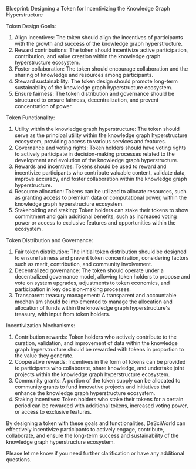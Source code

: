 Blueprint: Designing a Token for Incentivizing the Knowledge Graph Hyperstructure

Token Design Goals:
1. Align incentives: The token should align the incentives of participants with the growth and success of the knowledge graph hyperstructure.
2. Reward contributions: The token should incentivize active participation, contribution, and value creation within the knowledge graph hyperstructure ecosystem.
3. Foster collaboration: The token should encourage collaboration and the sharing of knowledge and resources among participants.
4. Steward sustainability: The token design should promote long-term sustainability of the knowledge graph hyperstructure ecosystem.
5. Ensure fairness: The token distribution and governance should be structured to ensure fairness, decentralization, and prevent concentration of power.

Token Functionality:
1. Utility within the knowledge graph hyperstructure: The token should serve as the principal utility within the knowledge graph hyperstructure ecosystem, providing access to various services and features.
2. Governance and voting rights: Token holders should have voting rights to actively participate in decision-making processes related to the development and evolution of the knowledge graph hyperstructure.
3. Rewards and incentives: Tokens should be used to reward and incentivize participants who contribute valuable content, validate data, improve accuracy, and foster collaboration within the knowledge graph hyperstructure.
4. Resource allocation: Tokens can be utilized to allocate resources, such as granting access to premium data or computational power, within the knowledge graph hyperstructure ecosystem.
5. Stakeholding and staking: Token holders can stake their tokens to show commitment and gain additional benefits, such as increased voting power or access to exclusive features and opportunities within the ecosystem.

Token Distribution and Governance:
1. Fair token distribution: The initial token distribution should be designed to ensure fairness and prevent token concentration, considering factors such as merit, contribution, and community involvement.
2. Decentralized governance: The token should operate under a decentralized governance model, allowing token holders to propose and vote on system upgrades, adjustments to token economics, and participation in key decision-making processes.
3. Transparent treasury management: A transparent and accountable mechanism should be implemented to manage the allocation and allocation of funds within the knowledge graph hyperstructure's treasury, with input from token holders.

Incentivization Mechanisms:
1. Contribution rewards: Token holders who actively contribute to the curation, validation, and improvement of data within the knowledge graph hyperstructure should be rewarded with tokens in proportion to the value they generate.
2. Cooperative rewards: Incentives in the form of tokens can be provided to participants who collaborate, share knowledge, and undertake joint projects within the knowledge graph hyperstructure ecosystem.
3. Community grants: A portion of the token supply can be allocated to community grants to fund innovative projects and initiatives that enhance the knowledge graph hyperstructure ecosystem.
4. Staking incentives: Token holders who stake their tokens for a certain period can be rewarded with additional tokens, increased voting power, or access to exclusive features.

By designing a token with these goals and functionalities, DeSciWorld can effectively incentivize participants to actively engage, contribute, collaborate, and ensure the long-term success and sustainability of the knowledge graph hyperstructure ecosystem.

Please let me know if you need further clarification or have any additional questions.